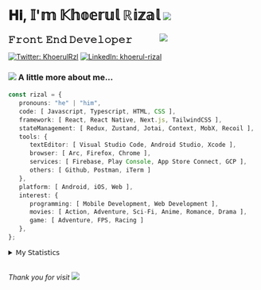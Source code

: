 <h1> 𝐇𝐢, 𝕀'𝕞 𝕂𝕙𝕠𝕖𝕣𝕦𝕝 ℝ𝕚𝕫𝕒𝕝 <img src="https://media.giphy.com/media/mGcNjsfWAjY5AEZNw6/giphy.gif" width="50"></h1>
<img align='right' src="https://media.giphy.com/media/v1.Y2lkPTc5MGI3NjExOWI2ajR2NGJubzBsZHFuaHMwajRrcDNsNXJwOG8yb3F0NjhkNXF4OSZlcD12MV9pbnRlcm5hbF9naWZfYnlfaWQmY3Q9cw/fkZukR450RQ1qnGaq9/giphy.gif" width="200">
<strong style="font-size:20px;">𝙵𝚛𝚘𝚗𝚝 𝙴𝚗𝚍 𝙳𝚎𝚟𝚎𝚕𝚘𝚙𝚎𝚛</strong>
</p></em>

[![Twitter: KhoerulRzl](https://img.shields.io/twitter/follow/KhoerulRzl?style=social)](https://twitter.com/KhoerulRzl)
[![LinkedIn: khoerul-rizal](https://img.shields.io/badge/khoerul--rizal-blue?style=flat-square&logo=Linkedin&logoColor=white&link=https://www.linkedin.com/in/khoerul-rizal/)](https://www.linkedin.com/in/khoerul-rizal/)

### <img src="https://media.giphy.com/media/VgCDAzcKvsR6OM0uWg/giphy.gif" width="50"> A little more about me...

```typescript
const rizal = {
   pronouns: "he" | "him",
   code: [ Javascript, Typescript, HTML, CSS ],
   framework: [ React, React Native, Next.js, TailwindCSS ],
   stateManagement: [ Redux, Zustand, Jotai, Context, MobX, Recoil ],
   tools: {
      textEditor: [ Visual Studio Code, Android Studio, Xcode ],
      browser: [ Arc, Firefox, Chrome ],
      services: [ Firebase, Play Console, App Store Connect, GCP ],
      others: [ Github, Postman, iTerm ]
   },
   platform: [ Android, iOS, Web ],
   interest: {
      programming: [ Mobile Development, Web Development ],
      movies: [ Action, Adventure, Sci-Fi, Anime, Romance, Drama ],
      game: [ Adventure, FPS, Racing ]
   },
};
```

<details>
  <summary>𝖬𝗒 𝖲𝗍𝖺𝗍𝗂𝗌𝗍𝗂𝖼𝗌</summary><br/>
   
<!--START_SECTION:waka-->
![Code Time](http://img.shields.io/badge/Code%20Time-738%20hrs%2050%20mins-blue)

![Profile Views](http://img.shields.io/badge/Profile%20Views-0-blue)

**🐱 My GitHub Data** 

> 📦 166.8 kB Used in GitHub's Storage 
 > 
> 🏆 1,148 Contributions in the Year 2024
 > 
> 💼 Opted to Hire
 > 
> 📜 31 Public Repositories 
 > 
> 🔑 8 Private Repositories 
 > 
**I'm an Early 🐤** 

```text
🌞 Morning                12658 commits       █████████░░░░░░░░░░░░░░░░   34.92 % 
🌆 Daytime                15994 commits       ███████████░░░░░░░░░░░░░░   44.12 % 
🌃 Evening                7451 commits        █████░░░░░░░░░░░░░░░░░░░░   20.55 % 
🌙 Night                  150 commits         ░░░░░░░░░░░░░░░░░░░░░░░░░   00.41 % 
```
📅 **I'm Most Productive on Tuesday** 

```text
Monday                   7165 commits        █████░░░░░░░░░░░░░░░░░░░░   19.76 % 
Tuesday                  8241 commits        ██████░░░░░░░░░░░░░░░░░░░   22.73 % 
Wednesday                5964 commits        ████░░░░░░░░░░░░░░░░░░░░░   16.45 % 
Thursday                 6928 commits        █████░░░░░░░░░░░░░░░░░░░░   19.11 % 
Friday                   5272 commits        ████░░░░░░░░░░░░░░░░░░░░░   14.54 % 
Saturday                 1187 commits        █░░░░░░░░░░░░░░░░░░░░░░░░   03.27 % 
Sunday                   1496 commits        █░░░░░░░░░░░░░░░░░░░░░░░░   04.13 % 
```


📊 **This Week I Spent My Time On** 

```text
🕑︎ Time Zone: Asia/Jakarta

💬 Programming Languages: 
TypeScript               35 hrs 41 mins      ███████████████░░░░░░░░░░   58.49 % 
JavaScript               11 hrs 21 mins      █████░░░░░░░░░░░░░░░░░░░░   18.63 % 
Other                    7 hrs 8 mins        ███░░░░░░░░░░░░░░░░░░░░░░   11.71 % 
Figma Design             5 hrs 21 mins       ██░░░░░░░░░░░░░░░░░░░░░░░   08.77 % 
JSON                     41 mins             ░░░░░░░░░░░░░░░░░░░░░░░░░   01.13 % 

🔥 Editors: 
VS Code                  48 hrs 23 mins      ████████████████████░░░░░   79.31 % 
Slack                    6 hrs 17 mins       ███░░░░░░░░░░░░░░░░░░░░░░   10.31 % 
Figma                    5 hrs 21 mins       ██░░░░░░░░░░░░░░░░░░░░░░░   08.77 % 
Terminal                 50 mins             ░░░░░░░░░░░░░░░░░░░░░░░░░   01.39 % 
Postman                  5 mins              ░░░░░░░░░░░░░░░░░░░░░░░░░   00.15 % 

💻 Operating System: 
Mac                      61 hrs              █████████████████████████   100.00 % 
```

**I Mostly Code in JavaScript** 

```text
JavaScript               42 repos            █████████████████░░░░░░░░   67.74 % 
TypeScript               13 repos            █████░░░░░░░░░░░░░░░░░░░░   20.97 % 
Go                       2 repos             █░░░░░░░░░░░░░░░░░░░░░░░░   03.23 % 
Jupyter Notebook         1 repo              ░░░░░░░░░░░░░░░░░░░░░░░░░   01.61 % 
Java                     1 repo              ░░░░░░░░░░░░░░░░░░░░░░░░░   01.61 % 
```



**Timeline**

![Lines of Code chart](https://raw.githubusercontent.com/khoerulrizal/khoerulrizal/main/assets/bar_graph.png)


 Last Updated on 07/08/2024 00:44:55 UTC
<!--END_SECTION:waka-->
</details>
<br/>

<em>Thank you for visit</em> <img src="https://media.giphy.com/media/v1.Y2lkPTc5MGI3NjExcHdvNm1qZWtjaGw0ZjdwM3Z3NnY2dHlueTVuODBta2FiY20wM2YybSZlcD12MV9pbnRlcm5hbF9naWZfYnlfaWQmY3Q9cw/tV25tpdKqdFa9x81k2/giphy.gif" width="40">
